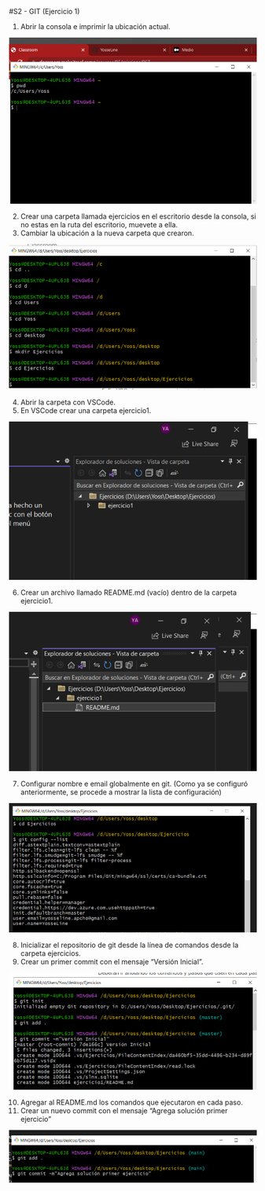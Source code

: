 #S2 - GIT (Ejercicio 1)

1. Abrir la consola e imprimir la ubicación actual.

![Imagen 1](../assets/images/git2.png)

2. Crear una carpeta llamada ejercicios en el escritorio desde la consola, si no estas en la ruta del escritorio, muevete a ella.
3. Cambiar la ubicación a la nueva carpeta que crearon.

![Imagen 2](../assets/images/git3.png)

4. Abrir la carpeta con VSCode.
5. En VSCode crear una carpeta ejercicio1.

![Imagen 3](../assets/images/git4.png)

6. Crear un archivo llamado README.md (vacío) dentro de la carpeta ejercicio1.

![Imagen 4](../assets/images/git5.png)

7. Configurar nombre e email globalmente en git.
(Como ya se configuró anteriormente, se procede a mostrar la lista de configuración)

![Imagen 5](../assets/images/git6.png)

8. Inicializar el repositorio de git desde la línea de comandos desde la carpeta ejercicios.
9. Crear un primer commit con el mensaje “Versión Inicial”.

![Imagen 6](../assets/images/git7.png)

10. Agregar al README.md los comandos que ejecutaron en cada paso.
11. Crear un nuevo commit con el mensaje “Agrega solución primer ejercicio”

![Imagen 7](../assets/images/git9.png)
